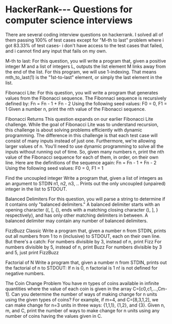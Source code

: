 # HackerRank--- Questions for computer science interviews

There are several coding interview questions on hackerrank. I solved all of them passing 100% of test cases except for "M-th to last" problem where i got 83.33% of test cases- i don't have access to the test cases that failed, and i cannot find any input that fails on my own.

M-th to last: For this question, you will write a program that, given a positive integer M and a list of integers L, outputs the list element M links away from the end of the list. For this program, we will use 1-indexing. That means mth_to_last(1) is the "1st-to-last" element, or simply the last element in the list.

Fibonacci Lite: For this question, you will write a program that generates values from the Fibonacci sequence. The Fibonnaci sequence is recursively defined by: Fn = Fn - 1 + Fn - 2 Using the following seed values: F0 = 0, F1 = 1 Given a number n, print the nth value of the Fibonacci sequence.

Fibonacci Returns This question expands on our earlier Fibonacci Lite challenge. While the goal of Fibonacci Lite was to understand recursion, this challenge is about solving problems efficiently with dynamic programming. The difference in this challenge is that each test case will consist of many inputs instead of just one. Furthermore, we're allowing larger values of n. You'll need to use dynamic programming to solve all the inputs without running out of time. So, given many numbers n, print the nth value of the Fibonacci sequence for each of them, in order, on their own line. Here are the definitions of the sequence again: Fn = Fn - 1 + Fn - 2 Using the following seed values: F0 = 0, F1 = 1

Find the uncoupled integer Write a program that, given a list of integers as an argument to STDIN n1, n2, n3, .. Prints out the only uncoupled (unpaired) integer in the list to STDOUT.

Balanced Delimiters For this question, you will parse a string to determine if it contains only "balanced delimiters." A balanced delimiter starts with an opening character ((, [, {), ends with a matching closing character (), ], } respectively), and has only other matching delimiters in between. A balanced delimiter may contain any number of balanced delimiters.

FizzBuzz Classic Write a program that, given a number n from STDIN, prints out all numbers from 1 to n (inclusive) to STDOUT, each on their own line. But there's a catch: For numbers divisible by 3, instead of n, print Fizz For numbers divisible by 5, instead of n, print Buzz For numbers divisible by 3 and 5, just print FizzBuzz

Factorial of N Write a program that, given a number n from STDIN, prints out the factorial of n to STDOUT: If n is 0, n factorial is 1 n! is not defined for negative numbers.

The Coin Change Problem You have m types of coins available in infinite quantities where the value of each coin is given in the array C=[c0,c1,...,Cm-1]. Can you determine the number of ways of making change for n units using the given types of coins? For example, if m=4, and C=[8,3,1,2], we can make change for n=3 units in three ways: {1,1,1}, {1,2}, and {3}. Given n, m, and C, print the number of ways to make change for n units using any number of coins having the values given in C.

